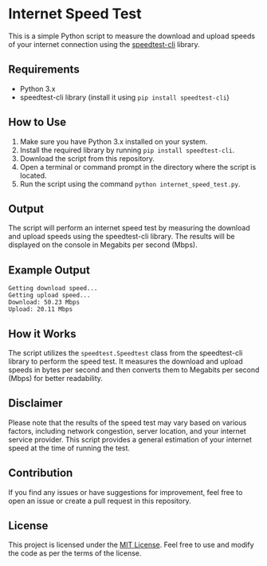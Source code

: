 # Internet Speed Test

This is a simple Python script to measure the download and upload speeds of your internet connection using the [speedtest-cli](https://github.com/sivel/speedtest-cli) library.

## Requirements

- Python 3.x
- speedtest-cli library (install it using `pip install speedtest-cli`)

## How to Use

1. Make sure you have Python 3.x installed on your system.
2. Install the required library by running `pip install speedtest-cli`.
3. Download the script from this repository.
4. Open a terminal or command prompt in the directory where the script is located.
5. Run the script using the command `python internet_speed_test.py`.

## Output

The script will perform an internet speed test by measuring the download and upload speeds using the speedtest-cli library. The results will be displayed on the console in Megabits per second (Mbps).

## Example Output

```
Getting download speed...
Getting upload speed...
Download: 50.23 Mbps
Upload: 20.11 Mbps
```

## How it Works

The script utilizes the `speedtest.Speedtest` class from the speedtest-cli library to perform the speed test. It measures the download and upload speeds in bytes per second and then converts them to Megabits per second (Mbps) for better readability.

## Disclaimer

Please note that the results of the speed test may vary based on various factors, including network congestion, server location, and your internet service provider. This script provides a general estimation of your internet speed at the time of running the test.

## Contribution

If you find any issues or have suggestions for improvement, feel free to open an issue or create a pull request in this repository.

## License

This project is licensed under the [MIT License](LICENSE). Feel free to use and modify the code as per the terms of the license.
